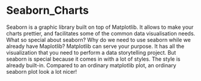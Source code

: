 # Seaborn_Charts

Seaborn is a graphic library built on top of Matplotlib. It allows to make your charts prettier,
and facilitates some of the common data visualisation needs. What so special about seaborn?
Why do we need to use seaborn while we already have Maplotlib? Matplotlib can serve your
purpose. It has all the visualization that you need to perform a data storytelling project. But
seaborn is special because it comes in with a lot of styles. The style is already built-in.
Compared to an ordinary matplotlib plot, an ordinary seaborn plot look a lot nicer!
